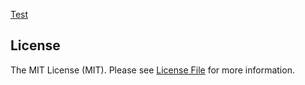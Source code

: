 [Test](http://www.google.com/)

## License

The MIT License (MIT). Please see [License File](LICENSE.md) for more information.
